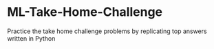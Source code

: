 # ML-Take-Home-Challenge
Practice the take home challenge problems by replicating top answers written in Python
